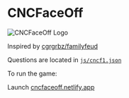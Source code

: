 # CNCFaceOff

![CNCFaceOff Logo](cncf-faceoff-logo.png)

Inspired by [cgrgrbz/familyfeud](https://github.com/cgrgrbz/familyfeud)

Questions are located in [`js/cncf1.json`](../js/cncf1.json)

To run the game:

Launch [cncfaceoff.netlify.app](https://cncfaceoff.netlify.app)
